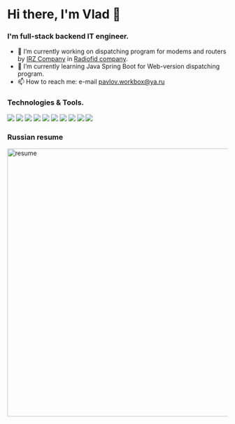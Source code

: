 # Hi there, I'm Vlad 👋

### I'm full-stack backend IT engineer.

- 🔭 I’m currently working on dispatching program for modems and routers by [IRZ Company](https://www.irz.net) in [Radiofid company](https://www.radiofid.ru).
- 🌱 I’m currently learning Java Spring Boot for Web-version dispatching program.
- 📫 How to reach me: e-mail pavlov.workbox@ya.ru

### Technologies & Tools.

![](https://img.shields.io/badge/OS-macOS-informational?style=flat&logo=&logoColor=white&color=2bbc8a)
![](https://img.shields.io/badge/OS-Linux_(CentOS)-informational?style=flat&logo=&logoColor=white&color=2bbc8a)
![](https://img.shields.io/badge/Code-Java-informational?style=flat&logo=&logoColor=white&color=2bbc8a)
![](https://img.shields.io/badge/Code-Java_(Android)-informational?style=flat&logo=&logoColor=white&color=2bbc8a)
![](https://img.shields.io/badge/Code-C++-informational?style=flat&logo=&logoColor=white&color=2bbc8a)
![](https://img.shields.io/badge/Code-JavaScript-informational?style=flat&logo=&logoColor=white&color=2bbc8a)
![](https://img.shields.io/badge/Code-Swift_(iOS)-informational?style=flat&logo=&logoColor=white&color=2bbc8a)
![](https://img.shields.io/badge/Shell-Bash-informational?style=flat&logo=&logoColor=white&color=2bbc8a)
![](https://img.shields.io/badge/Tools-MySQL-informational?style=flat&logo=&logoColor=white&color=2bbc8a)
![](https://img.shields.io/badge/Framework-Spring-informational?style=flat&logo=&logoColor=white&color=2bbc8a)

### Russian resume

<img width="611" alt="resume" src="https://user-images.githubusercontent.com/57577113/130318328-9823d0c3-552e-44c2-a3c2-e517c2fbe0ae.png">



